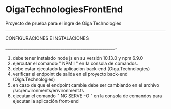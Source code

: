 # OigaTechnologiesFrontEnd

Proyecto de prueba para el ingre de Oiga Technologies

______________________________________________________

CONFIGURACIONES E INSTALACIONES

______________________________________________________-

1) debe tener instalado node js en su versión 10.13.0 y npm 6.9.0
2) ejercutar el comando " NPM I " en la consola de comandos.
3) debe estar ejecutado la aplicación back-end (Oiga.Technologies)
4) verificar el endpoint de salida en el proyecto back-end (Oiga.Technologies)
5) en caso de que el endpoint cambie debe ser cambiando en el archivo /src/environments/environment.ts
6) ejecutar el comando " NG SERVE -O " en la consola de comandos para ejecutar la aplicación front-end
